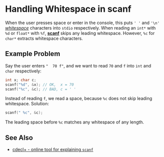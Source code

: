# Handling Whitespace in scanf

When the user presses space or enter in the console, this puts `' '` and `'\n'` _[whitespace][whitespace]_ characters
into `stdio` respectively. When reading an `int*` with `%d` or `float*` with `%f`, **[scanf][scanf]** skips any leading
whitespace. However, `%c` for `char*` extracts whitespace characters.

[whitespace]: https://en.wikipedia.org/wiki/Whitespace_character
[scanf]: https://en.cppreference.com/w/c/io/fscanf

## Example Problem

Say the user enters `"  70 f"`, and we want to read `70` and `f` into `int` and `char` respectively:

```c
int x; char c;
scanf("%d", &x); // OK,  x = 70
scanf("%c", &c); // BAD, c = ' '
```

Instead of reading `f`, we read a space, because `%c` does not skip leading whitespace. Solution:

```c
scanf(" %c", &c);
```

The leading space before `%c` matches any whitespace of any length.

## See Also

- [cdecl+ - online tool for explaining `scanf`](<https://cdecl.plus/?q=scanf(%22%20%25c%22,%20%26c)>)
